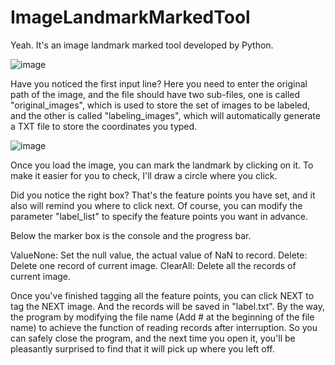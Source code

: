 # ImageLandmarkMarkedTool

Yeah. It's an image landmark marked tool developed by Python.

![image](https://user-images.githubusercontent.com/88467925/135992898-9d664d95-18c8-4299-8733-1d383ba9b084.png)

Have you noticed the first input line? Here you need to enter the original path of the image, and the file should have two sub-files, one is called "original_images", which is used to store the set of images to be labeled, and the other is called "labeling_images", which will automatically generate a TXT file to store the coordinates you typed.

![image](https://user-images.githubusercontent.com/88467925/135995297-02ffdabc-eb36-4927-9c55-b830227890c5.png)

Once you load the image, you can mark the landmark by clicking on it. To make it easier for you to check, I'll draw a circle where you click.

Did you notice the right box? That's the feature points you have set, and it also will remind you where to click next. Of course, you can modify the parameter "label_list" to specify the feature points you want in advance.

Below the marker box is the console and the progress bar.

ValueNone: Set the null value, the actual value of NaN to record.
Delete: Delete one record of current image.
ClearAll: Delete all the records of current image.

Once you've finished tagging all the feature points, you can click NEXT to tag the NEXT image. And the records will be saved in "label.txt".
By the way, the program by modifying the file name (Add # at the beginning of the file name) to achieve the function of reading records after interruption.
So you can safely close the program, and the next time you open it, you'll be pleasantly surprised to find that it will pick up where you left off.
